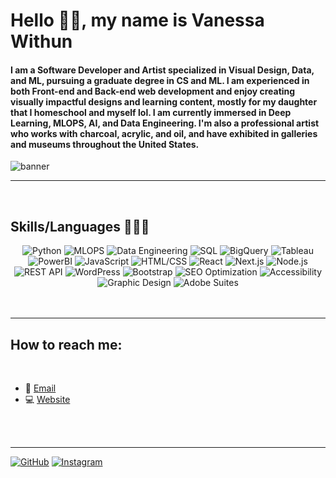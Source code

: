 # Hello 👋🏽, my name is Vanessa Withun 

#### I am a Software Developer and Artist specialized in Visual Design, Data, and ML, pursuing a graduate degree in CS and ML. I am experienced in both Front-end and Back-end web development and enjoy creating visually impactful designs and learning content, mostly for my daughter that I homeschool and myself lol. I am currently immersed in Deep Learning, MLOPS, AI, and Data Engineering. I'm also a professional artist who works with charcoal, acrylic, and oil, and have exhibited in galleries and museums throughout the United States.

![banner](https://vanessawithun.com/wp-content/uploads/2024/10/BG-art_edited.png)



---
<br>

## Skills/Languages 👩🏽‍💻
<div align="center">
  <img src="https://img.shields.io/badge/Python-3776AB?style=for-the-badge&logo=python&logoColor=white" alt="Python" />
  <img src="https://img.shields.io/badge/MLOPS-FF6600?style=for-the-badge&logo=TensorFlow&logoColor=white" alt="MLOPS" />
  <img src="https://img.shields.io/badge/Data%20Engineering-1F425F?style=for-the-badge&logo=datacamp&logoColor=white" alt="Data Engineering" />
  <img src="https://img.shields.io/badge/SQL-003366?style=for-the-badge&logo=sql&logoColor=white" alt="SQL" />
  <img src="https://img.shields.io/badge/BigQuery-4285F4?style=for-the-badge&logo=google-cloud&logoColor=white" alt="BigQuery" />
  <img src="https://img.shields.io/badge/Tableau-E97627?style=for-the-badge&logo=tableau&logoColor=white" alt="Tableau" />
  <img src="https://img.shields.io/badge/PowerBI-F2C811?style=for-the-badge&logo=powerbi&logoColor=black" alt="PowerBI" />
  <img src="https://img.shields.io/badge/JavaScript-F7DF1E?style=for-the-badge&logo=javascript&logoColor=black" alt="JavaScript" />
  <img src="https://img.shields.io/badge/HTML%2FCSS-239120?style=for-the-badge&logo=html5&logoColor=white" alt="HTML/CSS" />
  <img src="https://img.shields.io/badge/React-61DAFB?style=for-the-badge&logo=react&logoColor=black" alt="React" />
  <img src="https://img.shields.io/badge/Next.js-000000?style=for-the-badge&logo=next.js&logoColor=white" alt="Next.js" />
  <img src="https://img.shields.io/badge/Node.js-339933?style=for-the-badge&logo=node.js&logoColor=white" alt="Node.js" />
</div>

<div align="center">
  <img src="https://img.shields.io/badge/REST%20API-232F3E?style=for-the-badge&logo=api&logoColor=white" alt="REST API" />
  <img src="https://img.shields.io/badge/WordPress-21759B?style=for-the-badge&logo=wordpress&logoColor=white" alt="WordPress" />
  <img src="https://img.shields.io/badge/Bootstrap-563D7C?style=for-the-badge&logo=bootstrap&logoColor=white" alt="Bootstrap" />
  <img src="https://img.shields.io/badge/SEO%20Optimization-00C853?style=for-the-badge&logo=google&logoColor=white" alt="SEO Optimization" />
  <img src="https://img.shields.io/badge/Accessibility-4d4d4d?style=for-the-badge&logo=accessibility&logoColor=white" alt="Accessibility" />
  <img src="https://img.shields.io/badge/Graphic%20Design-FF5722?style=for-the-badge&logo=adobe&logoColor=white" alt="Graphic Design" />
  <img src="https://img.shields.io/badge/Adobe%20Suites-FF0000?style=for-the-badge&logo=adobe&logoColor=white" alt="Adobe Suites" />
</div>

<br>
<br>

---

## How to reach me:
<br>

- 📧 [Email]( www.vanessa555withun@gmail.com)
- 💻 [Website](https://vanessawithun.com/)

<br>
<br>

---

[![GitHub](https://img.shields.io/badge/github-iNeso1984-black.svg?style=social&logo=github)](https://github.com/iNeso1984)
[![Instagram](https://img.shields.io/badge/instagram-vanessa__withun__art-purple.svg?style=social&logo=instagram)](https://www.instagram.com/vanessa_withun_art/)
